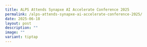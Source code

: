 ```yaml
---
title: ALPS Attends Synapxe AI Accelerate Conference 2025
permalink: /alps-attends-synapxe-ai-accelerate-conference-2025/
date: 2025-06-18
layout: post
description: ""
image: ""
variant: tiptap
---
```

